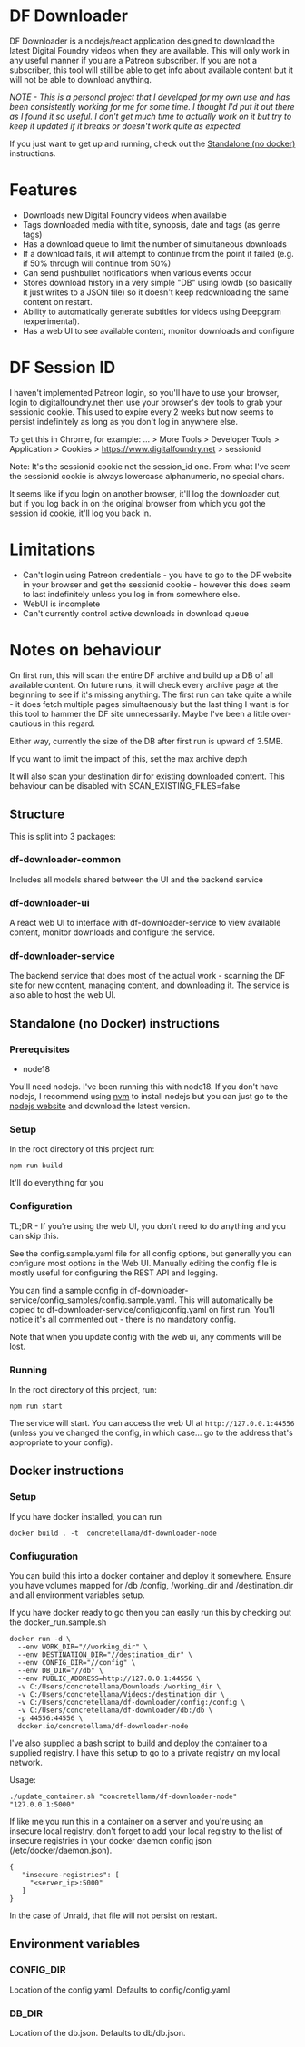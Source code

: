# DF Downloader

DF Downloader is a nodejs/react application designed to download the latest Digital Foundry videos when they are available. This will only work in any useful manner if you are a Patreon subscriber. If you are not a subscriber,
this tool will still be able to get info about available content but it will not be able to download anything.

_NOTE - This is a personal project that I developed for my own use and has been consistently working for me for some time. I thought I'd put it out there as I found it so useful. I don't get much time to actually work on it but try to keep it updated if it breaks or doesn't work quite as expected._

If you just want to get up and running, check out the [Standalone (no docker)](#standalone-no-docker-instructions) instructions.

# Features

- Downloads new Digital Foundry videos when available
- Tags downloaded media with title, synopsis, date and tags (as genre tags)
- Has a download queue to limit the number of simultaneous downloads
- If a download fails, it will attempt to continue from the point it failed (e.g. if 50% through will continue from 50%)
- Can send pushbullet notifications when various events occur
- Stores download history in a very simple "DB" using lowdb (so basically it just writes to a JSON file) so it doesn't keep redownloading the same content on restart.
- Ability to automatically generate subtitles for videos using Deepgram (experimental).
- Has a web UI to see available content, monitor downloads and configure

# DF Session ID

I haven't implemented Patreon login, so you'll have to use your browser, login to digitalfoundry.net then use your browser's dev tools to grab your sessionid cookie. This used to expire every 2 weeks but now seems to persist indefinitely as long as you don't log in anywhere else.

To get this in Chrome, for example: ... > More Tools > Developer Tools > Application > Cookies > https://www.digitalfoundry.net > sessionid

Note: It's the sessionid cookie not the session_id one. From what I've seem the sessionid cookie is always lowercase alphanumeric, no special chars.

It seems like if you login on another browser, it'll log the downloader out, but if you log back in on the original browser from which you got the session id cookie,
it'll log you back in.

# Limitations

- Can't login using Patreon credentials - you have to go to the DF website in your browser and get the sessionid cookie - however this does seem to last indefinitely unless you log in from somewhere else.
- WebUI is incomplete
- Can't currently control active downloads in download queue

# Notes on behaviour

On first run, this will scan the entire DF archive and build up a DB of all available content. On future runs, it will check every archive page at the beginning to see if it's missing anything. The first run can take quite a while - it does fetch multiple pages simultaenously but the last thing I want is for this tool to hammer the DF site unnecessarily. Maybe I've been a little over-cautious in this regard.

Either way, currently the size of the DB after first run is upward of 3.5MB.

If you want to limit the impact of this, set the max archive depth

It will also scan your destination dir for existing downloaded content. This behaviour can be disabled with SCAN_EXISTING_FILES=false

## Structure

This is split into 3 packages:

### df-downloader-common

Includes all models shared between the UI and the backend service

### df-downloader-ui

A react web UI to interface with df-downloader-service to view available content, monitor downloads and configure the service.

### df-downloader-service

The backend service that does most of the actual work - scanning the DF site for new content, managing content, and downloading it.
The service is also able to host the web UI.

## Standalone (no Docker) instructions

### Prerequisites

- node18

You'll need nodejs. I've been running this with node18. If you don't have nodejs, I recommend using [nvm](https://github.com/nvm-sh/nvm) to install nodejs but you can just go to the [nodejs website](https://nodejs.org/en/) and download the latest version.

### Setup

In the root directory of this project run:

`npm run build`

It'll do everything for you

### Configuration

TL;DR - If you're using the web UI, you don't need to do anything and you can skip this.

See the config.sample.yaml file for all config options, but generally you can configure most options in the Web UI. Manually editing the config file is mostly useful for configuring the REST API and logging.

You can find a sample config in df-downloader-service/config_samples/config.sample.yaml. This will automatically be copied to df-downloader-service/config/config.yaml on first run. You'll notice it's all commented out - there is no mandatory config.

Note that when you update config with the web ui, any comments will be lost.

### Running

In the root directory of this project, run:

`npm run start`

The service will start. You can access the web UI at `http://127.0.0.1:44556` (unless you've changed the config, in which case... go to the address that's appropriate to your config).

## Docker instructions

### Setup

If you have docker installed, you can run

```
docker build . -t  concretellama/df-downloader-node
```

### Confiuguration

You can build this into a docker container and deploy it somewhere. Ensure you have volumes mapped for /db /config, /working_dir and /destination_dir and all environment variables setup.

If you have docker ready to go then you can easily run this by checking out the docker_run.sample.sh

```
docker run -d \
  --env WORK_DIR="//working_dir" \
  --env DESTINATION_DIR="//destination_dir" \
  --env CONFIG_DIR="//config" \
  --env DB_DIR="//db" \
  --env PUBLIC_ADDRESS=http://127.0.0.1:44556 \
  -v C:/Users/concretellama/Downloads:/working_dir \
  -v C:/Users/concretellama/Videos:/destination_dir \
  -v C:/Users/concretellama/df-downloader/config:/config \
  -v C:/Users/concretellama/df-downloader/db:/db \
  -p 44556:44556 \
  docker.io/concretellama/df-downloader-node
```

I've also supplied a bash script to build and deploy the container to a supplied registry. I have this setup to go to a private registry on my local network.

Usage:

```
./update_container.sh "concretellama/df-downloader-node" "127.0.0.1:5000"
```

If like me you run this in a container on a server and you're using an insecure local registry, don't forget to add your local registry to the list of insecure registries in your docker daemon config json (/etc/docker/daemon.json).

```
{
   "insecure-registries": [
     "<server_ip>:5000"
   ]
}
```

In the case of Unraid, that file will not persist on restart.

## Environment variables

### CONFIG_DIR

Location of the config.yaml. Defaults to config/config.yaml

### DB_DIR

Location of the db.json. Defaults to db/db.json.
